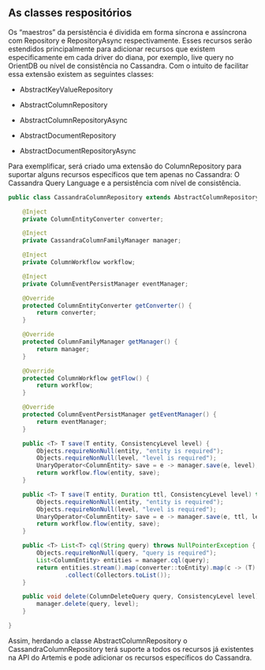 ## As classes respositórios

Os “maestros” da persistência é dividida em forma síncrona e assíncrona com Repository e RepositoryAsync respectivamente. Esses recursos serão estendidos principalmente para adicionar recursos que existem especificamente em cada driver do diana, por exemplo, live query no OrientDB ou nível de consistência no Cassandra. Com o intuito de facilitar essa extensão existem as seguintes classes:

* AbstractKeyValueRepository

* AbstractColumnRepository

* AbstractColumnRepositoryAsync

* AbstractDocumentRepository

* AbstractDocumentRepositoryAsync

Para exemplificar, será criado uma extensão do ColumnRepository para suportar alguns recursos específicos que tem apenas no Cassandra: O Cassandra Query Language e a persistência com nível de consistência.

```java
public class CassandraColumnRepository extends AbstractColumnRepository {

    @Inject
    private ColumnEntityConverter converter;

    @Inject
    private CassandraColumnFamilyManager manager;

    @Inject
    private ColumnWorkflow workflow;

    @Inject
    private ColumnEventPersistManager eventManager;

    @Override
    protected ColumnEntityConverter getConverter() {
        return converter;
    }

    @Override
    protected ColumnFamilyManager getManager() {
        return manager;
    }

    @Override
    protected ColumnWorkflow getFlow() {
        return workflow;
    }

    @Override
    protected ColumnEventPersistManager getEventManager() {
        return eventManager;
    }

    public <T> T save(T entity, ConsistencyLevel level) {
        Objects.requireNonNull(entity, "entity is required");
        Objects.requireNonNull(level, "level is required");
        UnaryOperator<ColumnEntity> save = e -> manager.save(e, level);
        return workflow.flow(entity, save);
    }

    public <T> T save(T entity, Duration ttl, ConsistencyLevel level) throws NullPointerException {
        Objects.requireNonNull(entity, "entity is required");
        Objects.requireNonNull(level, "level is required");
        UnaryOperator<ColumnEntity> save = e -> manager.save(e, ttl, level);
        return workflow.flow(entity, save);
    }

    public <T> List<T> cql(String query) throws NullPointerException {
        Objects.requireNonNull(query, "query is required");
        List<ColumnEntity> entities = manager.cql(query);
        return entities.stream().map(converter::toEntity).map(c -> (T) c)
                .collect(Collectors.toList());
    }

    public void delete(ColumnDeleteQuery query, ConsistencyLevel level) throws NullPointerException {
        manager.delete(query, level);
    }

}
```

Assim, herdando a classe AbstractColumnRepository o CassandraColumnRepository terá suporte a todos os recursos já existentes na API do Artemis e pode adicionar os recursos específicos do Cassandra.

